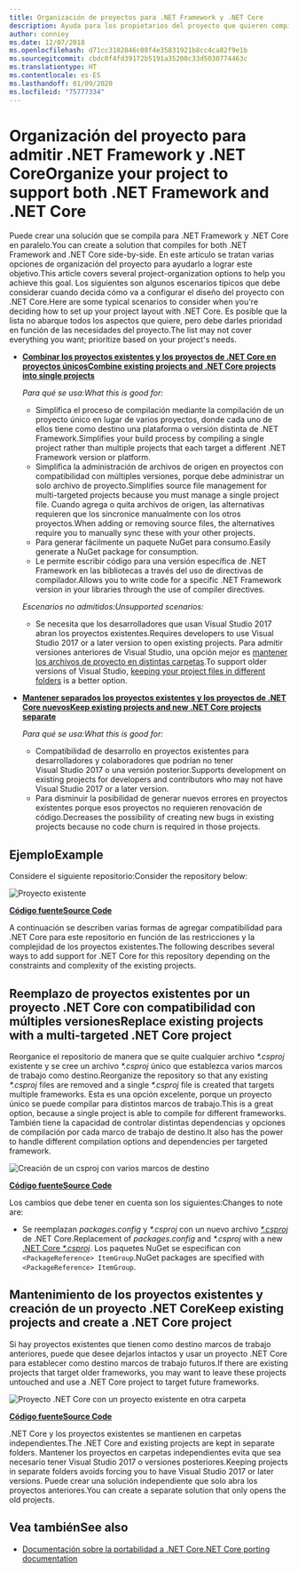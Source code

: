 ```yaml
---
title: Organización de proyectos para .NET Framework y .NET Core
description: Ayuda para los propietarios del proyecto que quieren compilar su solución en .NET Framework y en .NET Core, en paralelo.
author: conniey
ms.date: 12/07/2018
ms.openlocfilehash: d71cc3102846c08f4e35831921b8cc4ca82f9e1b
ms.sourcegitcommit: cbdc0f4fd39172b5191a35200c33d5030774463c
ms.translationtype: HT
ms.contentlocale: es-ES
ms.lasthandoff: 01/09/2020
ms.locfileid: "75777334"
---
```

# <a name="organize-your-project-to-support-both-net-framework-and-net-core"></a><span data-ttu-id="58761-103">Organización del proyecto para admitir .NET Framework y .NET Core</span><span class="sxs-lookup"><span data-stu-id="58761-103">Organize your project to support both .NET Framework and .NET Core</span></span>

<span data-ttu-id="58761-104">Puede crear una solución que se compila para .NET Framework y .NET Core en paralelo.</span><span class="sxs-lookup"><span data-stu-id="58761-104">You can create a solution that compiles for both .NET Framework and .NET Core side-by-side.</span></span> <span data-ttu-id="58761-105">En este artículo se tratan varias opciones de organización del proyecto para ayudarlo a lograr este objetivo.</span><span class="sxs-lookup"><span data-stu-id="58761-105">This article covers several project-organization options to help you achieve this goal.</span></span> <span data-ttu-id="58761-106">Los siguientes son algunos escenarios típicos que debe considerar cuando decida cómo va a configurar el diseño del proyecto con .NET Core.</span><span class="sxs-lookup"><span data-stu-id="58761-106">Here are some typical scenarios to consider when you're deciding how to set up your project layout with .NET Core.</span></span> <span data-ttu-id="58761-107">Es posible que la lista no abarque todos los aspectos que quiere, pero debe darles prioridad en función de las necesidades del proyecto.</span><span class="sxs-lookup"><span data-stu-id="58761-107">The list may not cover everything you want; prioritize based on your project's needs.</span></span>

- [<span data-ttu-id="58761-108">**Combinar los proyectos existentes y los proyectos de .NET Core en proyectos únicos**</span><span class="sxs-lookup"><span data-stu-id="58761-108">**Combine existing projects and .NET Core projects into single projects**</span></span>](#replace-existing-projects-with-a-multi-targeted-net-core-project)

  <span data-ttu-id="58761-109">*Para qué se usa:*</span><span class="sxs-lookup"><span data-stu-id="58761-109">*What this is good for:*</span></span>
  - <span data-ttu-id="58761-110">Simplifica el proceso de compilación mediante la compilación de un proyecto único en lugar de varios proyectos, donde cada uno de ellos tiene como destino una plataforma o versión distinta de .NET Framework.</span><span class="sxs-lookup"><span data-stu-id="58761-110">Simplifies your build process by compiling a single project rather than multiple projects that each target a different .NET Framework version or platform.</span></span>
  - <span data-ttu-id="58761-111">Simplifica la administración de archivos de origen en proyectos con compatibilidad con múltiples versiones, porque debe administrar un solo archivo de proyecto.</span><span class="sxs-lookup"><span data-stu-id="58761-111">Simplifies source file management for multi-targeted projects because you must manage a single project file.</span></span> <span data-ttu-id="58761-112">Cuando agrega o quita archivos de origen, las alternativas requieren que los sincronice manualmente con los otros proyectos.</span><span class="sxs-lookup"><span data-stu-id="58761-112">When adding or removing source files, the alternatives require you to manually sync these with your other projects.</span></span>
  - <span data-ttu-id="58761-113">Para generar fácilmente un paquete NuGet para consumo.</span><span class="sxs-lookup"><span data-stu-id="58761-113">Easily generate a NuGet package for consumption.</span></span>
  - <span data-ttu-id="58761-114">Le permite escribir código para una versión específica de .NET Framework en las bibliotecas a través del uso de directivas de compilador.</span><span class="sxs-lookup"><span data-stu-id="58761-114">Allows you to write code for a specific .NET Framework version in your libraries through the use of compiler directives.</span></span>

  <span data-ttu-id="58761-115">*Escenarios no admitidos:*</span><span class="sxs-lookup"><span data-stu-id="58761-115">*Unsupported scenarios:*</span></span>
  - <span data-ttu-id="58761-116">Se necesita que los desarrolladores que usan Visual Studio 2017 abran los proyectos existentes.</span><span class="sxs-lookup"><span data-stu-id="58761-116">Requires developers to use Visual Studio 2017 or a later version to open existing projects.</span></span> <span data-ttu-id="58761-117">Para admitir versiones anteriores de Visual Studio, una opción mejor es [mantener los archivos de proyecto en distintas carpetas](#support-vs).</span><span class="sxs-lookup"><span data-stu-id="58761-117">To support older versions of Visual Studio, [keeping your project files in different folders](#support-vs) is a better option.</span></span>

- <a name="support-vs"></a><span data-ttu-id="58761-118">[**Mantener separados los proyectos existentes y los proyectos de .NET Core nuevos**](#keep-existing-projects-and-create-a-net-core-project)</span><span class="sxs-lookup"><span data-stu-id="58761-118">[**Keep existing projects and new .NET Core projects separate**](#keep-existing-projects-and-create-a-net-core-project)</span></span>

  <span data-ttu-id="58761-119">*Para qué se usa:*</span><span class="sxs-lookup"><span data-stu-id="58761-119">*What this is good for:*</span></span>
  - <span data-ttu-id="58761-120">Compatibilidad de desarrollo en proyectos existentes para desarrolladores y colaboradores que podrían no tener Visual Studio 2017 o una versión posterior.</span><span class="sxs-lookup"><span data-stu-id="58761-120">Supports development on existing projects for developers and contributors who may not have Visual Studio 2017 or a later version.</span></span>
  - <span data-ttu-id="58761-121">Para disminuir la posibilidad de generar nuevos errores en proyectos existentes porque esos proyectos no requieren renovación de código.</span><span class="sxs-lookup"><span data-stu-id="58761-121">Decreases the possibility of creating new bugs in existing projects because no code churn is required in those projects.</span></span>

## <a name="example"></a><span data-ttu-id="58761-122">Ejemplo</span><span class="sxs-lookup"><span data-stu-id="58761-122">Example</span></span>

<span data-ttu-id="58761-123">Considere el siguiente repositorio:</span><span class="sxs-lookup"><span data-stu-id="58761-123">Consider the repository below:</span></span>

![Proyecto existente](./media/project-structure/existing-project-structure.png)

[<span data-ttu-id="58761-125">**Código fuente**</span><span class="sxs-lookup"><span data-stu-id="58761-125">**Source Code**</span></span>](https://github.com/dotnet/samples/tree/master/framework/libraries/migrate-library/)

<span data-ttu-id="58761-126">A continuación se describen varias formas de agregar compatibilidad para .NET Core para este repositorio en función de las restricciones y la complejidad de los proyectos existentes.</span><span class="sxs-lookup"><span data-stu-id="58761-126">The following describes several ways to add support for .NET Core for this repository depending on the constraints and complexity of the existing projects.</span></span>

## <a name="replace-existing-projects-with-a-multi-targeted-net-core-project"></a><span data-ttu-id="58761-127">Reemplazo de proyectos existentes por un proyecto .NET Core con compatibilidad con múltiples versiones</span><span class="sxs-lookup"><span data-stu-id="58761-127">Replace existing projects with a multi-targeted .NET Core project</span></span>

<span data-ttu-id="58761-128">Reorganice el repositorio de manera que se quite cualquier archivo *\*.csproj* existente y se cree un archivo *\*.csproj* único que establezca varios marcos de trabajo como destino.</span><span class="sxs-lookup"><span data-stu-id="58761-128">Reorganize the repository so that any existing *\*.csproj* files are removed and a single *\*.csproj* file is created that targets multiple frameworks.</span></span> <span data-ttu-id="58761-129">Esta es una opción excelente, porque un proyecto único se puede compilar para distintos marcos de trabajo.</span><span class="sxs-lookup"><span data-stu-id="58761-129">This is a great option, because a single project is able to compile for different frameworks.</span></span> <span data-ttu-id="58761-130">También tiene la capacidad de controlar distintas dependencias y opciones de compilación por cada marco de trabajo de destino.</span><span class="sxs-lookup"><span data-stu-id="58761-130">It also has the power to handle different compilation options and dependencies per targeted framework.</span></span>

![Creación de un csproj con varios marcos de destino](./media/project-structure/multi-targeted-project.png)

[<span data-ttu-id="58761-132">**Código fuente**</span><span class="sxs-lookup"><span data-stu-id="58761-132">**Source Code**</span></span>](https://github.com/dotnet/samples/tree/master/framework/libraries/migrate-library-csproj/)

<span data-ttu-id="58761-133">Los cambios que debe tener en cuenta son los siguientes:</span><span class="sxs-lookup"><span data-stu-id="58761-133">Changes to note are:</span></span>

- <span data-ttu-id="58761-134">Se reemplazan *packages.config* y *\*.csproj* con un nuevo archivo [ *\*.csproj*](https://github.com/dotnet/samples/tree/master/framework/libraries/migrate-library-csproj/src/Car/Car.csproj) de .NET Core.</span><span class="sxs-lookup"><span data-stu-id="58761-134">Replacement of *packages.config* and *\*.csproj* with a new [.NET Core *\*.csproj*](https://github.com/dotnet/samples/tree/master/framework/libraries/migrate-library-csproj/src/Car/Car.csproj).</span></span> <span data-ttu-id="58761-135">Los paquetes NuGet se especifican con `<PackageReference> ItemGroup`.</span><span class="sxs-lookup"><span data-stu-id="58761-135">NuGet packages are specified with `<PackageReference> ItemGroup`.</span></span>

## <a name="keep-existing-projects-and-create-a-net-core-project"></a><span data-ttu-id="58761-136">Mantenimiento de los proyectos existentes y creación de un proyecto .NET Core</span><span class="sxs-lookup"><span data-stu-id="58761-136">Keep existing projects and create a .NET Core project</span></span>

<span data-ttu-id="58761-137">Si hay proyectos existentes que tienen como destino marcos de trabajo anteriores, puede que desee dejarlos intactos y usar un proyecto .NET Core para establecer como destino marcos de trabajo futuros.</span><span class="sxs-lookup"><span data-stu-id="58761-137">If there are existing projects that target older frameworks, you may want to leave these projects untouched and use a .NET Core project to target future frameworks.</span></span>

![Proyecto .NET Core con un proyecto existente en otra carpeta](./media/project-structure/separate-projects-same-source.png)

[<span data-ttu-id="58761-139">**Código fuente**</span><span class="sxs-lookup"><span data-stu-id="58761-139">**Source Code**</span></span>](https://github.com/dotnet/samples/tree/master/framework/libraries/migrate-library-csproj-keep-existing/)

<span data-ttu-id="58761-140">.NET Core y los proyectos existentes se mantienen en carpetas independientes.</span><span class="sxs-lookup"><span data-stu-id="58761-140">The .NET Core and existing projects are kept in separate folders.</span></span> <span data-ttu-id="58761-141">Mantener los proyectos en carpetas independientes evita que sea necesario tener Visual Studio 2017 o versiones posteriores.</span><span class="sxs-lookup"><span data-stu-id="58761-141">Keeping projects in separate folders avoids forcing you to have Visual Studio 2017 or later versions.</span></span> <span data-ttu-id="58761-142">Puede crear una solución independiente que solo abra los proyectos anteriores.</span><span class="sxs-lookup"><span data-stu-id="58761-142">You can create a separate solution that only opens the old projects.</span></span>

## <a name="see-also"></a><span data-ttu-id="58761-143">Vea también</span><span class="sxs-lookup"><span data-stu-id="58761-143">See also</span></span>

- [<span data-ttu-id="58761-144">Documentación sobre la portabilidad a .NET Core</span><span class="sxs-lookup"><span data-stu-id="58761-144">.NET Core porting documentation</span></span>](index.md)
